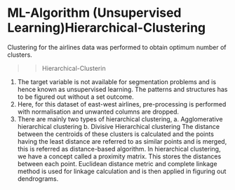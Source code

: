 # ML-Algorithm (Unsupervised Learning)Hierarchical-Clustering
Clustering for the airlines data was performed to obtain optimum number of clusters.

>> Hierarchical-Clusterin
1. The target variable is not available for segmentation problems and is hence known as unsupervised learning. The patterns and structures has to be figured out without a set outcome.
2. Here, for this dataset of east-west airlines, pre-processing is performed with normalisation and unwanted columns are dropped.
3. There are mainly two types of hierarchical clustering,
   a. Agglomerative hierarchical clustering
   b. Divisive Hierarchical clustering
The distance between the centroids of these clusters is calculated and the points having the least distance are referred to as similar points and is merged, this is referred as distance-based algorithm. In hierarchical clustering, we have a concept called a proximity matrix. This stores the distances between each point.
Euclidean distance metric and complete linkage method is used for linkage calculation and is then applied in figuring out dendrograms.


